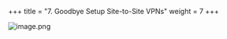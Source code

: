 +++
title = "7. Goodbye Setup Site-to-Site VPNs"
weight = 7
+++


![image.png](/images/008-viii-clean-it-up/39-948269-image.png)


